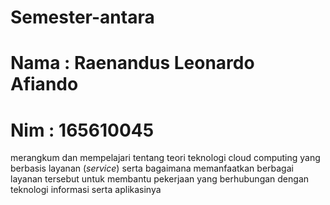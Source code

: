 # Semester-antara
# Nama : Raenandus Leonardo Afiando
# Nim    : 165610045

merangkum dan mempelajari tentang teori teknologi cloud computing yang berbasis layanan
(*service*) serta bagaimana memanfaatkan berbagai layanan tersebut untuk membantu pekerjaan yang
berhubungan dengan teknologi informasi serta aplikasinya
